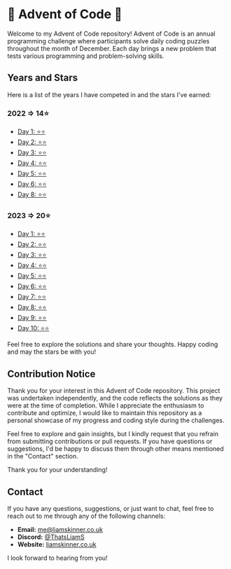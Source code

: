 # 🎄 Advent of Code 🎄

Welcome to my Advent of Code repository! Advent of Code is an annual programming challenge where participants solve daily coding puzzles throughout the month of December. Each day brings a new problem that tests various programming and problem-solving skills.

## Years and Stars
Here is a list of the years I have competed in and the stars I've earned:

### 2022 => 14⭐
- [Day 1: ⭐⭐](https://github.com/ThatsLiamS/AdventOfCode/blob/main/2022/Day%201.md)
- [Day 2: ⭐⭐](https://github.com/ThatsLiamS/AdventOfCode/blob/main/2022/Day%202.md)
- [Day 3: ⭐⭐](https://github.com/ThatsLiamS/AdventOfCode/blob/main/2022/Day%203.md)
- [Day 4: ⭐⭐](https://github.com/ThatsLiamS/AdventOfCode/blob/main/2022/Day%204.md)
- [Day 5: ⭐⭐](https://github.com/ThatsLiamS/AdventOfCode/blob/main/2022/Day%205.md)
- [Day 6: ⭐⭐](https://github.com/ThatsLiamS/AdventOfCode/blob/main/2022/Day%206.md)
- [Day 8: ⭐⭐](https://github.com/ThatsLiamS/AdventOfCode/blob/main/2022/Day%208.md)

### 2023 => 20⭐
- [Day 1: ⭐⭐](https://github.com/ThatsLiamS/AdventOfCode/blob/main/2023/Day%201.md)
- [Day 2: ⭐⭐](https://github.com/ThatsLiamS/AdventOfCode/blob/main/2023/Day%202.md)
- [Day 3: ⭐⭐](https://github.com/ThatsLiamS/AdventOfCode/blob/main/2023/Day%203.md)
- [Day 4: ⭐⭐](https://github.com/ThatsLiamS/AdventOfCode/blob/main/2023/Day%204.md)
- [Day 5: ⭐⭐](https://github.com/ThatsLiamS/AdventOfCode/blob/main/2023/Day%205.md)
- [Day 6: ⭐⭐](https://github.com/ThatsLiamS/AdventOfCode/blob/main/2023/Day%206.md)
- [Day 7: ⭐⭐](https://github.com/ThatsLiamS/AdventOfCode/blob/main/2023/Day%207.md)
- [Day 8: ⭐⭐](https://github.com/ThatsLiamS/AdventOfCode/blob/main/2023/Day%208.md)
- [Day 9: ⭐⭐](https://github.com/ThatsLiamS/AdventOfCode/blob/main/2023/Day%209.md)
- [Day 10: ⭐⭐](https://github.com/ThatsLiamS/AdventOfCode/blob/main/2023/Day%2010.md)

Feel free to explore the solutions and share your thoughts. Happy coding and may the stars be with you!

## Contribution Notice

Thank you for your interest in this Advent of Code repository. This project was undertaken independently, and the code reflects the solutions as they were at the time of completion. While I appreciate the enthusiasm to contribute and optimize, I would like to maintain this repository as a personal showcase of my progress and coding style during the challenges.

Feel free to explore and gain insights, but I kindly request that you refrain from submitting contributions or pull requests. If you have questions or suggestions, I'd be happy to discuss them through other means mentioned in the "Contact" section.

Thank you for your understanding!

## Contact

If you have any questions, suggestions, or just want to chat, feel free to reach out to me through any of the following channels:

- **Email:** [me@liamskinner.co.uk](mailto:me@liamskinner.co.uk)
- **Discord:** [@ThatsLiamS](https://liamskinner.co.uk/discord)
- **Website:** [liamskinner.co.uk](https://liamskinner.co.uk)

I look forward to hearing from you!
